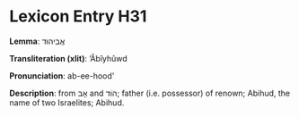 # Lexicon Entry H31

**Lemma**: אֲבִיהוּד

**Transliteration (xlit)**: ʼĂbîyhûwd

**Pronunciation**: ab-ee-hood'

**Description**:
from אָב and הוֹד; father (i.e. possessor) of renown; Abihud, the name of two Israelites; Abihud.
